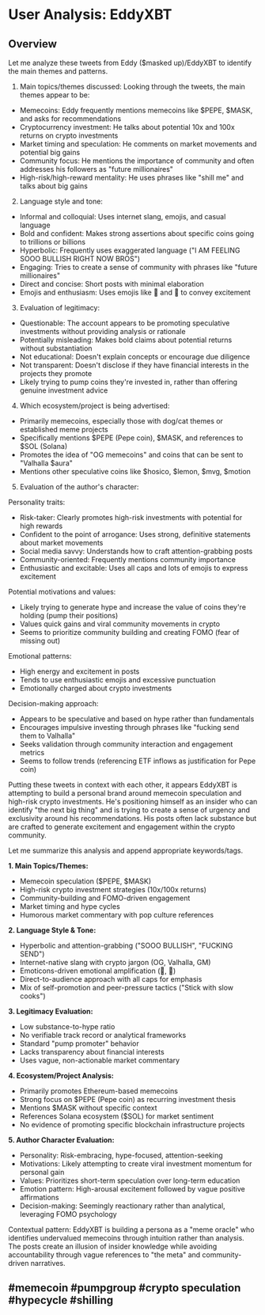 # User Analysis: EddyXBT

## Overview

<think>
Let me analyze these tweets from Eddy ($masked up)/EddyXBT to identify the main themes and patterns.

1. Main topics/themes discussed:
Looking through the tweets, the main themes appear to be:
- Memecoins: Eddy frequently mentions memecoins like $PEPE, $MASK, and asks for recommendations
- Cryptocurrency investment: He talks about potential 10x and 100x returns on crypto investments
- Market timing and speculation: He comments on market movements and potential big gains
- Community focus: He mentions the importance of community and often addresses his followers as "future millionaires"
- High-risk/high-reward mentality: He uses phrases like "shill me" and talks about big gains

2. Language style and tone:
- Informal and colloquial: Uses internet slang, emojis, and casual language
- Bold and confident: Makes strong assertions about specific coins going to trillions or billions
- Hyperbolic: Frequently uses exaggerated language ("I AM FEELING SOOO BULLISH RIGHT NOW BROS")
- Engaging: Tries to create a sense of community with phrases like "future millionaires"
- Direct and concise: Short posts with minimal elaboration
- Emojis and enthusiasm: Uses emojis like 👀 and 🙂 to convey excitement

3. Evaluation of legitimacy:
- Questionable: The account appears to be promoting speculative investments without providing analysis or rationale
- Potentially misleading: Makes bold claims about potential returns without substantiation
- Not educational: Doesn't explain concepts or encourage due diligence
- Not transparent: Doesn't disclose if they have financial interests in the projects they promote
- Likely trying to pump coins they're invested in, rather than offering genuine investment advice

4. Which ecosystem/project is being advertised:
- Primarily memecoins, especially those with dog/cat themes or established meme projects
- Specifically mentions $PEPE (Pepe coin), $MASK, and references to $SOL (Solana)
- Promotes the idea of "OG memecoins" and coins that can be sent to "Valhalla $aura"
- Mentions other speculative coins like $hosico, $lemon, $mvg, $motion

5. Evaluation of the author's character:

Personality traits:
- Risk-taker: Clearly promotes high-risk investments with potential for high rewards
- Confident to the point of arrogance: Uses strong, definitive statements about market movements
- Social media savvy: Understands how to craft attention-grabbing posts
- Community-oriented: Frequently mentions community importance
- Enthusiastic and excitable: Uses all caps and lots of emojis to express excitement

Potential motivations and values:
- Likely trying to generate hype and increase the value of coins they're holding (pump their positions)
- Values quick gains and viral community movements in crypto
- Seems to prioritize community building and creating FOMO (fear of missing out)

Emotional patterns:
- High energy and excitement in posts
- Tends to use enthusiastic emojis and excessive punctuation
- Emotionally charged about crypto investments

Decision-making approach:
- Appears to be speculative and based on hype rather than fundamentals
- Encourages impulsive investing through phrases like "fucking send them to Valhalla"
- Seeks validation through community interaction and engagement metrics
- Seems to follow trends (referencing ETF inflows as justification for Pepe coin)

Putting these tweets in context with each other, it appears EddyXBT is attempting to build a personal brand around memecoin speculation and high-risk crypto investments. He's positioning himself as an insider who can identify "the next big thing" and is trying to create a sense of urgency and exclusivity around his recommendations. His posts often lack substance but are crafted to generate excitement and engagement within the crypto community.

Let me summarize this analysis and append appropriate keywords/tags.
</think>

**1. Main Topics/Themes:**
- Memecoin speculation ($PEPE, $MASK)
- High-risk crypto investment strategies (10x/100x returns)
- Community-building and FOMO-driven engagement
- Market timing and hype cycles
- Humorous market commentary with pop culture references

**2. Language Style & Tone:**
- Hyperbolic and attention-grabbing ("SOOO BULLISH", "FUCKING SEND")
- Internet-native slang with crypto jargon (OG, Valhalla, GM)
- Emoticons-driven emotional amplification (🙂, 👀)
- Direct-to-audience approach with all caps for emphasis
- Mix of self-promotion and peer-pressure tactics ("Stick with slow cooks")

**3. Legitimacy Evaluation:**
- Low substance-to-hype ratio
- No verifiable track record or analytical frameworks
- Standard "pump promoter" behavior
- Lacks transparency about financial interests
- Uses vague, non-actionable market commentary

**4. Ecosystem/Project Analysis:**
- Primarily promotes Ethereum-based memecoins
- Strong focus on $PEPE (Pepe coin) as recurring investment thesis
- Mentions $MASK without specific context
- References Solana ecosystem ($SOL) for market sentiment
- No evidence of promoting specific blockchain infrastructure projects

**5. Author Character Evaluation:**
- Personality: Risk-embracing, hype-focused, attention-seeking
- Motivations: Likely attempting to create viral investment momentum for personal gain
- Values: Prioritizes short-term speculation over long-term education
- Emotion pattern: High-arousal excitement followed by vague positive affirmations
- Decision-making: Seemingly reactionary rather than analytical, leveraging FOMO psychology

Contextual pattern: EddyXBT is building a persona as a "meme oracle" who identifies undervalued memecoins through intuition rather than analysis. The posts create an illusion of insider knowledge while avoiding accountability through vague references to "the meta" and community-driven narratives.

#memecoin #pumpgroup #crypto speculation #hypecycle #shilling
---
